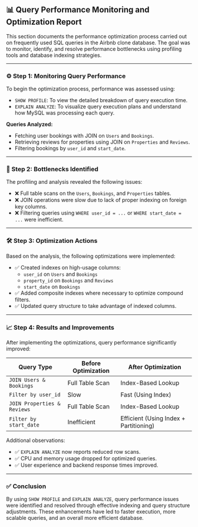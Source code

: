 ## 📊 Query Performance Monitoring and Optimization Report

This section documents the performance optimization process carried out on frequently used SQL queries in the Airbnb clone database. The goal was to monitor, identify, and resolve performance bottlenecks using profiling tools and database indexing strategies.

---

### ⚙️ Step 1: Monitoring Query Performance

To begin the optimization process, performance was assessed using:

- `SHOW PROFILE`: To view the detailed breakdown of query execution time.
- `EXPLAIN ANALYZE`: To visualize query execution plans and understand how MySQL was processing each query.

**Queries Analyzed:**
- Fetching user bookings with JOIN on `Users` and `Bookings`.
- Retrieving reviews for properties using JOIN on `Properties` and `Reviews`.
- Filtering bookings by `user_id` and `start_date`.

---

### 🧩 Step 2: Bottlenecks Identified

The profiling and analysis revealed the following issues:

- ❌ Full table scans on the `Users`, `Bookings`, and `Properties` tables.
- ❌ JOIN operations were slow due to lack of proper indexing on foreign key columns.
- ❌ Filtering queries using `WHERE user_id = ...` or `WHERE start_date = ...` were inefficient.

---

### 🛠️ Step 3: Optimization Actions

Based on the analysis, the following optimizations were implemented:

- ✅ Created indexes on high-usage columns:
  - `user_id` on `Users` and `Bookings`
  - `property_id` on `Bookings` and `Reviews`
  - `start_date` on `Bookings`
- ✅ Added composite indexes where necessary to optimize compound filters.
- ✅ Updated query structure to take advantage of indexed columns.

---

### 📈 Step 4: Results and Improvements

After implementing the optimizations, query performance significantly improved:

| Query Type                  | Before Optimization | After Optimization |
|----------------------------|---------------------|--------------------|
| `JOIN Users & Bookings`    | Full Table Scan     | Index-Based Lookup |
| `Filter by user_id`        | Slow                | Fast (Using Index) |
| `JOIN Properties & Reviews`| Full Table Scan     | Index-Based Lookup |
| `Filter by start_date`     | Inefficient         | Efficient (Using Index + Partitioning) |

Additional observations:
- ✅ `EXPLAIN ANALYZE` now reports reduced row scans.
- ✅ CPU and memory usage dropped for optimized queries.
- ✅ User experience and backend response times improved.

---

### ✅ Conclusion

By using `SHOW PROFILE` and `EXPLAIN ANALYZE`, query performance issues were identified and resolved through effective indexing and query structure adjustments. These enhancements have led to faster execution, more scalable queries, and an overall more efficient database.

